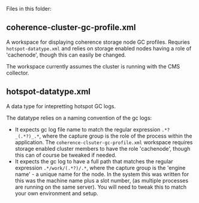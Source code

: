 Files in this folder:

## coherence-cluster-gc-profile.xml
A workspace for displaying coherence storage node GC profiles. Requries `hotspot-datatype.xml` and relies 
on storage enabled nodes having a role of 'cachenode', though this can easily be changed.

The workspace currently assumes the cluster is running with the CMS collector.

## hotspot-datatype.xml
A data type for intepretting hotspot GC logs.

The datatype relies on a naming convention of the gc logs:
* It expects gc log file name to match the regular expression `.*?_(.*?)_.*`, where the capture group is the role of the process within the application. The `coherence-clsuter-gc-profile.xml` workspace requires storage enabled cluster members to have the role 'cachenode', though this can of course be tweaked if needed.
* It expects the gc log to have a full path that matches the regular expression `.*/work/(.*?)/.*`, where the capture group is the 'engine name' - a unique name for the node. In the system this was written for this was the machine name plus a slot number, (as multiple processes are running on the same server). You will need to tweak this to match your own environment and setup.



